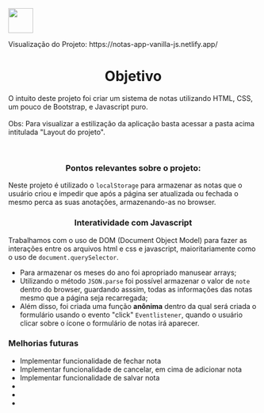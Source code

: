  <img src="https://cdn.pixabay.com/photo/2015/04/23/17/41/javascript-736400_960_720.png" height="50" width="50"/>

 <p>Visualização do Projeto: https://notas-app-vanilla-js.netlify.app/</p>
 
 <h1 align="center">Objetivo</h1>
  <p>O intuito deste projeto foi criar um sistema de notas utilizando HTML, CSS, um pouco de Bootstrap, e Javascript puro. <br></br> Obs: Para visualizar a estilização da aplicação basta acessar a pasta acima intitulada "Layout do projeto".</p>
  
<br>

<h3 align="center"><b>Pontos relevantes sobre o projeto:</b></h3>
<p>Neste projeto é utilizado o <code>localStorage</code> para armazenar as notas que o usuário criou e impedir que após a página ser atualizada ou fechada o mesmo perca as suas anotações, armazenando-as no browser.</p>

<h3 align="center">Interatividade com Javascript</h3>
  <p>Trabalhamos com o uso de DOM (Document Object Model) para fazer as interações entre os arquivos html e css e javascript, maioritariamente como o uso de <code>document.querySelector</code>.</p>
  <ul>
     <li>Para armazenar os meses do ano foi apropriado manusear arrays;</li>
     <li>Utilizando o método <code>JSON.parse</code> foi possível armazenar o valor de <code>note</code> dentro do browser, guardando asssim, todas as informações das notas mesmo que a página seja recarregada;</li>
     <li>Além disso, foi criada uma função <b>anônima</b> dentro da qual será criada o formulário usando o evento "click" <code>Eventlistener</code>, quando o usuário clicar sobre o ícone o formulário de notas irá aparecer.</li>
  </ul>
    
<h3>Melhorias futuras</h3>
<ul>
 <li>Implementar funcionalidade de fechar nota</li>
  <li>Implementar funcionalidade de cancelar, em cima de adicionar nota</li>
  <li>Implementar funcionalidade de salvar nota</li>
  <li></li>
  <li></li>
  <li></li>
</ul>

































